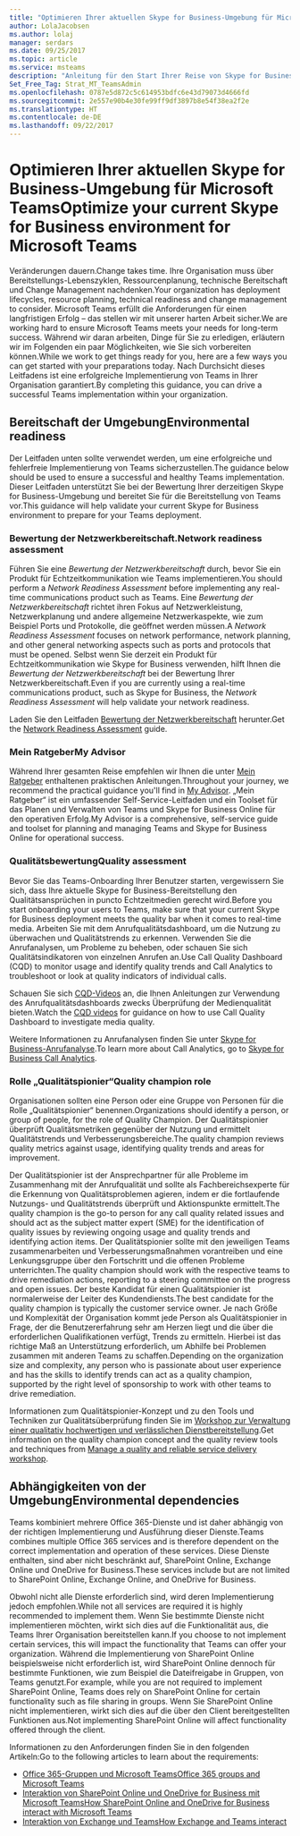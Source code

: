 ```yaml
---
title: "Optimieren Ihrer aktuellen Skype for Business-Umgebung für Microsoft Teams"
author: LolaJacobsen
ms.author: lolaj
manager: serdars
ms.date: 09/25/2017
ms.topic: article
ms.service: msteams
description: "Anleitung für den Start Ihrer Reise von Skype for Business nach Microsoft Teams"
Set_Free_Tag: Strat_MT_TeamsAdmin
ms.openlocfilehash: 0787e5d872c5c614953bdfc6e43d79073d4666fd
ms.sourcegitcommit: 2e557e90b4e30fe99ff9df3897b8e54f38ea2f2e
ms.translationtype: HT
ms.contentlocale: de-DE
ms.lasthandoff: 09/22/2017
---
```

<a name="optimize-your-current-skype-for-business-environment-for-microsoft-teams"></a><span data-ttu-id="7bbe4-103">Optimieren Ihrer aktuellen Skype for Business-Umgebung für Microsoft Teams</span><span class="sxs-lookup"><span data-stu-id="7bbe4-103">Optimize your current Skype for Business environment for Microsoft Teams</span></span>
==============================================================

<span data-ttu-id="7bbe4-104">Veränderungen dauern.</span><span class="sxs-lookup"><span data-stu-id="7bbe4-104">Change takes time.</span></span> <span data-ttu-id="7bbe4-105">Ihre Organisation muss über Bereitstellungs-Lebenszyklen, Ressourcenplanung, technische Bereitschaft und Change Management nachdenken.</span><span class="sxs-lookup"><span data-stu-id="7bbe4-105">Your organization has deployment lifecycles, resource planning, technical readiness and change management to consider.</span></span> <span data-ttu-id="7bbe4-106">Microsoft Teams erfüllt die Anforderungen für einen langfristigen Erfolg – das stellen wir mit unserer harten Arbeit sicher.</span><span class="sxs-lookup"><span data-stu-id="7bbe4-106">We are working hard to ensure Microsoft Teams meets your needs for long-term success.</span></span> <span data-ttu-id="7bbe4-107">Während wir daran arbeiten, Dinge für Sie zu erledigen, erläutern wir im Folgenden ein paar Möglichkeiten, wie Sie sich vorbereiten können.</span><span class="sxs-lookup"><span data-stu-id="7bbe4-107">While we work to get things ready for you, here are a few ways you can get started with your preparations today.</span></span> <span data-ttu-id="7bbe4-108">Nach Durchsicht dieses Leitfadens ist eine erfolgreiche Implementierung von Teams in Ihrer Organisation garantiert.</span><span class="sxs-lookup"><span data-stu-id="7bbe4-108">By completing this guidance, you can drive a successful Teams implementation within your organization.</span></span>

## <a name="environmental-readiness"></a><span data-ttu-id="7bbe4-109">Bereitschaft der Umgebung</span><span class="sxs-lookup"><span data-stu-id="7bbe4-109">Environmental readiness</span></span>


<span data-ttu-id="7bbe4-110">Der Leitfaden unten sollte verwendet werden, um eine erfolgreiche und fehlerfreie Implementierung von Teams sicherzustellen.</span><span class="sxs-lookup"><span data-stu-id="7bbe4-110">The guidance below should be used to ensure a successful and healthy Teams implementation.</span></span> <span data-ttu-id="7bbe4-111">Dieser Leitfaden unterstützt Sie bei der Bewertung Ihrer derzeitigen Skype for Business-Umgebung und bereitet Sie für die Bereitstellung von Teams vor.</span><span class="sxs-lookup"><span data-stu-id="7bbe4-111">This guidance will help validate your current Skype for Business environment to prepare for your Teams deployment.</span></span>   


### <a name="network-readiness-assessment"></a><span data-ttu-id="7bbe4-112">Bewertung der Netzwerkbereitschaft.</span><span class="sxs-lookup"><span data-stu-id="7bbe4-112">Network readiness assessment</span></span>


<span data-ttu-id="7bbe4-113">Führen Sie eine *Bewertung der Netzwerkbereitschaft* durch, bevor Sie ein Produkt für Echtzeitkommunikation wie Teams implementieren.</span><span class="sxs-lookup"><span data-stu-id="7bbe4-113">You should perform a *Network Readiness Assessment* before implementing any real-time communications product such as Teams.</span></span> <span data-ttu-id="7bbe4-114">Eine *Bewertung der Netzwerkbereitschaft* richtet ihren Fokus auf Netzwerkleistung, Netzwerkplanung und andere allgemeine Netzwerkaspekte, wie zum Beispiel Ports und Protokolle, die geöffnet werden müssen.</span><span class="sxs-lookup"><span data-stu-id="7bbe4-114">A *Network Readiness Assessment* focuses on network performance, network planning, and other general networking aspects such as ports and protocols that must be opened.</span></span> <span data-ttu-id="7bbe4-115">Selbst wenn Sie derzeit ein Produkt für Echtzeitkommunikation wie Skype for Business verwenden, hilft Ihnen die *Bewertung der Netzwerkbereitschaft* bei der Bewertung Ihrer Netzwerkbereitschaft.</span><span class="sxs-lookup"><span data-stu-id="7bbe4-115">Even if you are currently using a real-time communications product, such as Skype for Business, the *Network Readiness Assessment* will help validate your network readiness.</span></span>

<span data-ttu-id="7bbe4-116">Laden Sie den Leitfaden [Bewertung der Netzwerkbereitschaft](https://go.microsoft.com/fwlink/?linkid=859069) herunter.</span><span class="sxs-lookup"><span data-stu-id="7bbe4-116">Get the [Network Readiness Assessment](https://go.microsoft.com/fwlink/?linkid=859069) guide.</span></span>

### <a name="my-advisor"></a><span data-ttu-id="7bbe4-117">Mein Ratgeber</span><span class="sxs-lookup"><span data-stu-id="7bbe4-117">My Advisor</span></span>


<span data-ttu-id="7bbe4-118">Während Ihrer gesamten Reise empfehlen wir Ihnen die unter [Mein Ratgeber](http://aka.ms/myadvisor) enthaltenen praktischen Anleitungen.</span><span class="sxs-lookup"><span data-stu-id="7bbe4-118">Throughout your journey, we recommend the practical guidance you'll find in [My Advisor](http://aka.ms/myadvisor).</span></span> <span data-ttu-id="7bbe4-119">„Mein Ratgeber“ ist ein umfassender Self-Service-Leitfaden und ein Toolset für das Planen und Verwalten von Teams und Skype for Business Online für den operativen Erfolg.</span><span class="sxs-lookup"><span data-stu-id="7bbe4-119">My Advisor is a comprehensive, self-service guide and toolset for planning and managing Teams and Skype for Business Online for operational success.</span></span>


### <a name="quality-assessment"></a><span data-ttu-id="7bbe4-120">Qualitätsbewertung</span><span class="sxs-lookup"><span data-stu-id="7bbe4-120">Quality assessment</span></span>


<span data-ttu-id="7bbe4-121">Bevor Sie das Teams-Onboarding Ihrer Benutzer starten, vergewissern Sie sich, dass Ihre aktuelle Skype for Business-Bereitstellung den Qualitätsansprüchen in puncto Echtzeitmedien gerecht wird.</span><span class="sxs-lookup"><span data-stu-id="7bbe4-121">Before you start onboarding your users to Teams, make sure that your current Skype for Business deployment meets the quality bar when it comes to real-time media.</span></span> <span data-ttu-id="7bbe4-122">Arbeiten Sie mit dem Anrufqualitätsdashboard, um die Nutzung zu überwachen und Qualitätstrends zu erkennen. Verwenden Sie die Anrufanalysen, um Probleme zu beheben, oder schauen Sie sich Qualitätsindikatoren von einzelnen Anrufen an.</span><span class="sxs-lookup"><span data-stu-id="7bbe4-122">Use Call Quality Dashboard (CQD) to monitor usage and identify quality trends and Call Analytics to troubleshoot or look at quality indicators of individual calls.</span></span>

<span data-ttu-id="7bbe4-123">Schauen Sie sich [CQD-Videos](https://www.skypeoperationsframework.com/Academy?SOFTrainings=Leverage%20the%20Investigate%20Media%20Quality%20using%20CQD%20Videos) an, die Ihnen Anleitungen zur Verwendung des Anrufqualitätsdashboards zwecks Überprüfung der Medienqualität bieten.</span><span class="sxs-lookup"><span data-stu-id="7bbe4-123">Watch the [CQD videos](https://www.skypeoperationsframework.com/Academy?SOFTrainings=Leverage%20the%20Investigate%20Media%20Quality%20using%20CQD%20Videos) for guidance on how to use Call Quality Dashboard to investigate media quality.</span></span>

<span data-ttu-id="7bbe4-124">Weitere Informationen zu Anrufanalysen finden Sie unter [Skype for Business-Anrufanalyse](https://support.office.com/article/Set-up-Skype-for-Business-Call-Analytics-fbf7247a-84ae-46cc-9204-2c45b1c734cd).</span><span class="sxs-lookup"><span data-stu-id="7bbe4-124">To learn more about Call Analytics, go to [Skype for Business Call Analytics](https://support.office.com/article/Set-up-Skype-for-Business-Call-Analytics-fbf7247a-84ae-46cc-9204-2c45b1c734cd).</span></span>

### <a name="quality-champion-role"></a><span data-ttu-id="7bbe4-125">Rolle „Qualitätspionier“</span><span class="sxs-lookup"><span data-stu-id="7bbe4-125">Quality champion role</span></span>


<span data-ttu-id="7bbe4-126">Organisationen sollten eine Person oder eine Gruppe von Personen für die Rolle „Qualitätspionier“ benennen.</span><span class="sxs-lookup"><span data-stu-id="7bbe4-126">Organizations should identify a person, or group of people, for the role of Quality Champion.</span></span> <span data-ttu-id="7bbe4-127">Der Qualitätspionier überprüft Qualitätsmetriken gegenüber der Nutzung und ermittelt Qualitätstrends und Verbesserungsbereiche.</span><span class="sxs-lookup"><span data-stu-id="7bbe4-127">The quality champion reviews quality metrics against usage, identifying quality trends and areas for improvement.</span></span>

<span data-ttu-id="7bbe4-128">Der Qualitätspionier ist der Ansprechpartner für alle Probleme im Zusammenhang mit der Anrufqualität und sollte als Fachbereichsexperte für die Erkennung von Qualitätsproblemen agieren, indem er die fortlaufende Nutzungs- und Qualitätstrends überprüft und Aktionspunkte ermittelt.</span><span class="sxs-lookup"><span data-stu-id="7bbe4-128">The quality champion is the go-to person for any call quality related issues and should act as the subject matter expert (SME) for the identification of quality issues by reviewing ongoing usage and quality trends and identifying action items.</span></span> <span data-ttu-id="7bbe4-129">Der Qualitätspionier sollte mit den jeweiligen Teams zusammenarbeiten und Verbesserungsmaßnahmen vorantreiben und eine Lenkungsgruppe über den Fortschritt und die offenen Probleme unterrichten.</span><span class="sxs-lookup"><span data-stu-id="7bbe4-129">The quality champion should work with the respective teams to drive remediation actions, reporting to a steering committee on the progress and open issues.</span></span> <span data-ttu-id="7bbe4-130">Der beste Kandidat für einen Qualitätspionier ist normalerweise der Leiter des Kundendiensts.</span><span class="sxs-lookup"><span data-stu-id="7bbe4-130">The best candidate for the quality champion is typically the customer service owner.</span></span> <span data-ttu-id="7bbe4-131">Je nach Größe und Komplexität der Organisation kommt jede Person als Qualitätspionier in Frage, der die Benutzererfahrung sehr am Herzen liegt und die über die erforderlichen Qualifikationen verfügt, Trends zu ermitteln. Hierbei ist das richtige Maß an Unterstützung erforderlich, um Abhilfe bei Problemen zusammen mit anderen Teams zu schaffen.</span><span class="sxs-lookup"><span data-stu-id="7bbe4-131">Depending on the organization size and complexity, any person who is passionate about user experience and has the skills to identify trends can act as a quality champion, supported by the right level of sponsorship to work with other teams to drive remediation.</span></span>

<span data-ttu-id="7bbe4-132">Informationen zum Qualitätspionier-Konzept und zu den Tools und Techniken zur Qualitätsüberprüfung finden Sie im [Workshop zur Verwaltung einer qualitativ hochwertigen und verlässlichen Dienstbereitstellung](https://go.microsoft.com/fwlink/?linkid=859071).</span><span class="sxs-lookup"><span data-stu-id="7bbe4-132">Get information on the quality champion concept and the quality review tools and techniques from [Manage a quality and reliable service delivery workshop](https://go.microsoft.com/fwlink/?linkid=859071).</span></span>

## <a name="environmental-dependencies"></a><span data-ttu-id="7bbe4-133">Abhängigkeiten von der Umgebung</span><span class="sxs-lookup"><span data-stu-id="7bbe4-133">Environmental dependencies</span></span>


<span data-ttu-id="7bbe4-134">Teams kombiniert mehrere Office 365-Dienste und ist daher abhängig von der richtigen Implementierung und Ausführung dieser Dienste.</span><span class="sxs-lookup"><span data-stu-id="7bbe4-134">Teams combines multiple Office 365 services and is therefore dependent on the correct implementation and operation of these services.</span></span> <span data-ttu-id="7bbe4-135">Diese Dienste enthalten, sind aber nicht beschränkt auf, SharePoint Online, Exchange Online und OneDrive for Business.</span><span class="sxs-lookup"><span data-stu-id="7bbe4-135">These services include but are not limited to SharePoint Online, Exchange Online, and OneDrive for Business.</span></span>

<span data-ttu-id="7bbe4-136">Obwohl nicht alle Dienste erforderlich sind, wird deren Implementierung jedoch empfohlen.</span><span class="sxs-lookup"><span data-stu-id="7bbe4-136">While not all services are required it is highly recommended to implement them.</span></span> <span data-ttu-id="7bbe4-137">Wenn Sie bestimmte Dienste nicht implementieren möchten, wirkt sich dies auf die Funktionalität aus, die Teams Ihrer Organisation bereitstellen kann.</span><span class="sxs-lookup"><span data-stu-id="7bbe4-137">If you choose to not implement certain services, this will impact the functionality that Teams can offer your organization.</span></span> <span data-ttu-id="7bbe4-138">Während die Implementierung von SharePoint Online beispielsweise nicht erforderlich ist, wird SharePoint Online dennoch für bestimmte Funktionen, wie zum Beispiel die Dateifreigabe in Gruppen, von Teams genutzt.</span><span class="sxs-lookup"><span data-stu-id="7bbe4-138">For example, while you are not required to implement SharePoint Online, Teams does rely on SharePoint Online for certain functionality such as file sharing in groups.</span></span> <span data-ttu-id="7bbe4-139">Wenn Sie SharePoint Online nicht implementieren, wirkt sich dies auf die über den Client bereitgestellten Funktionen aus.</span><span class="sxs-lookup"><span data-stu-id="7bbe4-139">Not implementing SharePoint Online will affect functionality offered through the client.</span></span>

<span data-ttu-id="7bbe4-140">Informationen zu den Anforderungen finden Sie in den folgenden Artikeln:</span><span class="sxs-lookup"><span data-stu-id="7bbe4-140">Go to the following articles to learn about the requirements:</span></span>
- [<span data-ttu-id="7bbe4-141">Office 365-Gruppen und Microsoft Teams</span><span class="sxs-lookup"><span data-stu-id="7bbe4-141">Office 365 groups and Microsoft Teams </span></span>](Office-365-groups.md)
- [<span data-ttu-id="7bbe4-142">Interaktion von SharePoint Online und OneDrive for Business mit Microsoft Teams</span><span class="sxs-lookup"><span data-stu-id="7bbe4-142">How SharePoint Online and OneDrive for Business interact with Microsoft Teams</span></span>](SharePoint-OneDrive-interact.md) 
- [<span data-ttu-id="7bbe4-143">Interaktion von Exchange und Teams</span><span class="sxs-lookup"><span data-stu-id="7bbe4-143">How Exchange and Teams interact </span></span>](Exchange-Teams-interact.md)



